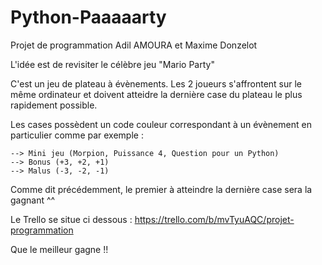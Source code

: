 # Python-Paaaaarty

Projet de programmation Adil AMOURA et Maxime Donzelot

L'idée est de revisiter le célèbre jeu "Mario Party"

C'est un jeu de plateau à évènements. Les 2 joueurs s'affrontent sur le même ordinateur et doivent atteidre la dernière
case du plateau le plus rapidement possible.

Les cases possèdent un code couleur correspondant à un évènement en particulier comme par exemple :

    --> Mini jeu (Morpion, Puissance 4, Question pour un Python)
    --> Bonus (+3, +2, +1)
    --> Malus (-3, -2, -1)

Comme dit précédemment, le premier à atteindre la dernière case sera la gagnant ^^

Le Trello se situe ci dessous :
https://trello.com/b/mvTyuAQC/projet-programmation

Que le meilleur gagne !!
